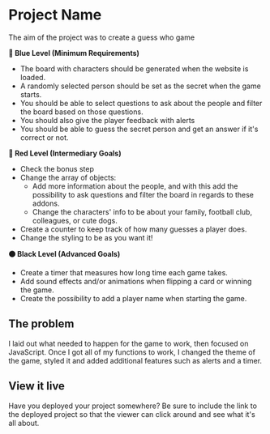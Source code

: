 # Project Name

The aim of the project was to create a guess who game

**🔵 Blue Level (Minimum Requirements)**

- The board with characters should be generated when the website is loaded.
- A randomly selected person should be set as the secret when the game starts.
- You should be able to select questions to ask about the people and filter the board based on those questions.
- You should also give the player feedback with alerts
- You should be able to guess the secret person and get an answer if it's correct or not.

**🔴 Red Level (Intermediary Goals)**

- Check the bonus step
- Change the array of objects:
  - Add more information about the people, and with this add the possibility to ask questions and filter the board in regards to these addons.
  - Change the characters' info to be about your family, football club, colleagues, or cute dogs.
- Create a counter to keep track of how many guesses a player does.
- Change the styling to be as you want it!

**⚫ Black Level (Advanced Goals)**

- Create a timer that measures how long time each game takes.
- Add sound effects and/or animations when flipping a card or winning the game.
- Create the possibility to add a player name when starting the game.

## The problem

I laid out what needed to happen for the game to work, then focused on JavaScript. Once I got all of my functions to work, I changed the theme of the game, styled it and added additional features such as alerts and a timer.

## View it live

Have you deployed your project somewhere? Be sure to include the link to the deployed project so that the viewer can click around and see what it's all about.
